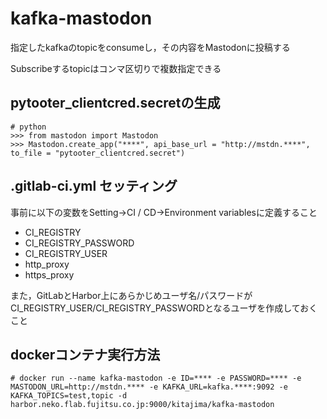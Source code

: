 # kafka-mastodon

指定したkafkaのtopicをconsumeし，その内容をMastodonに投稿する

Subscribeするtopicはコンマ区切りで複数指定できる

## pytooter_clientcred.secretの生成

```
# python
>>> from mastodon import Mastodon
>>> Mastodon.create_app("****", api_base_url = "http://mstdn.****", to_file = "pytooter_clientcred.secret")
```

## .gitlab-ci.yml セッティング

事前に以下の変数をSetting->CI / CD->Environment variablesに定義すること

- CI_REGISTRY
- CI_REGISTRY_PASSWORD
- CI_REGISTRY_USER
- http_proxy
- https_proxy

また，GitLabとHarbor上にあらかじめユーザ名/パスワードがCI_REGISTRY_USER/CI_REGISTRY_PASSWORDとなるユーザを作成しておくこと

## dockerコンテナ実行方法

```
# docker run --name kafka-mastodon -e ID=**** -e PASSWORD=**** -e MASTODON_URL=http://mstdn.**** -e KAFKA_URL=kafka.****:9092 -e KAFKA_TOPICS=test,topic -d harbor.neko.flab.fujitsu.co.jp:9000/kitajima/kafka-mastodon
```

